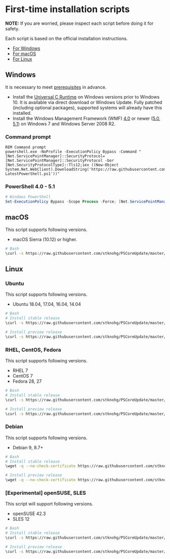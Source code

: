 # First-time installation scripts

__NOTE:__ If you are worried, please inspect each script before doing it for safety.

Each script is based on the official installation instructions.

* [For Windows](https://docs.microsoft.com/en-us/powershell/scripting/setup/installing-powershell-core-on-windows?view=powershell-6)
* [For macOS](https://docs.microsoft.com/en-us/powershell/scripting/setup/installing-powershell-core-on-macos?view=powershell-6)
* [For Linux](https://docs.microsoft.com/en-us/powershell/scripting/setup/installing-powershell-core-on-linux?view=powershell-6)

## Windows 

It is necessary to meet [prerequisites](https://docs.microsoft.com/en-us/powershell/scripting/setup/installing-powershell-core-on-windows?view=powershell-6#prerequisites) in advance. 

* Install the [Universal C Runtime](https://www.microsoft.com/download/details.aspx?id=50410) on Windows versions prior to Windows 10.
  It is available via direct download or Windows Update.
  Fully patched (including optional packages), supported systems will already have this installed.
* Install the Windows Management Framework (WMF) [4.0](https://www.microsoft.com/download/details.aspx?id=40855)
  or newer ([5.0](https://www.microsoft.com/download/details.aspx?id=50395),
  [5.1](https://www.microsoft.com/download/details.aspx?id=54616)) on Windows 7 and Windows Server 2008 R2.
  
### Command prompt

```dosbatch
REM Command prompt
powershell.exe -NoProfile -ExecutionPolicy Bypass -Command "[Net.ServicePointManager]::SecurityProtocol=[Net.ServicePointManager]::SecurityProtocol -bor [Net.SecurityProtocolType]::Tls12;iex ((New-Object System.Net.WebClient).DownloadString('https://raw.githubusercontent.com/stknohg/PSCoreUpdate/master/FirstTimeInstaller/Install-LatestPowerShell.ps1'))"
```

### PowerShell 4.0 - 5.1

```powershell
# Windows PowerShell
Set-ExecutionPolicy Bypass -Scope Process -Force; [Net.ServicePointManager]::SecurityProtocol=[Net.ServicePointManager]::SecurityProtocol -bor [Net.SecurityProtocolType]::Tls12; iex ((New-Object System.Net.WebClient).DownloadString('https://raw.githubusercontent.com/stknohg/PSCoreUpdate/master/FirstTimeInstaller/Install-LatestPowerShell.ps1'))
```

## macOS

This script supports following versions.

* macOS Sierra (10.12) or higher.

```sh
# Bash
\curl -s https://raw.githubusercontent.com/stknohg/PSCoreUpdate/master/FirstTimeInstaller/install_latestpowershell_mac.sh | bash -s
```

## Linux

### Ubuntu

This script supports following versions.

* Ubuntu 18.04, 17.04, 16.04, 14.04

```sh
# Bash
# Install stable release
\curl -s https://raw.githubusercontent.com/stknohg/PSCoreUpdate/master/FirstTimeInstaller/install_latestpowershell_ubuntu.sh | bash -s

# Install preview release
\curl -s https://raw.githubusercontent.com/stknohg/PSCoreUpdate/master/FirstTimeInstaller/install_latestpowershell_ubuntu.sh | bash -s preview
```

### RHEL, CentOS, Fedora

This script supports following versions.

* RHEL 7
* CentOS 7
* Fedora 28, 27

```sh
# Bash
# Install stable release
\curl -s https://raw.githubusercontent.com/stknohg/PSCoreUpdate/master/FirstTimeInstaller/install_latestpowershell_rhel.sh | bash -s

# Install preview release
\curl -s https://raw.githubusercontent.com/stknohg/PSCoreUpdate/master/FirstTimeInstaller/install_latestpowershell_rhel.sh | bash -s preview
```

### Debian

This script supports following versions.

* Debian 9, 8.7+

```sh
# Bash
# Install stable release
\wget -q --no-check-certificate https://raw.githubusercontent.com/stknohg/PSCoreUpdate/master/FirstTimeInstaller/install_latestpowershell_debian.sh -O - | bash -s

# Install preview release
\wget -q --no-check-certificate https://raw.githubusercontent.com/stknohg/PSCoreUpdate/master/FirstTimeInstaller/install_latestpowershell_debian.sh -O - | bash -s preview
```

### [Experimental] openSUSE, SLES

This script will support following versions.

* openSUSE 42.3
* SLES 12

```sh
# Bash
# Install stable release
\curl -s https://raw.githubusercontent.com/stknohg/PSCoreUpdate/master/FirstTimeInstaller/install_latestpowershell_suse.sh | bash -s

# Install preview release
\curl -s https://raw.githubusercontent.com/stknohg/PSCoreUpdate/master/FirstTimeInstaller/install_latestpowershell_suse.sh | bash -s preview
```
